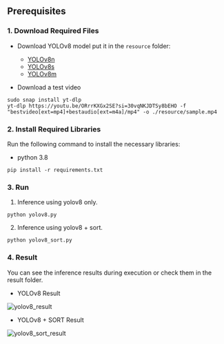 ## Prerequisites

### 1. Download Required Files

- Download YOLOv8 model put it in the `resource` folder:
  - [YOLOv8n](https://github.com/ultralytics/assets/releases/download/v8.2.0/yolov8n.pt)
  - [YOLOv8s](https://github.com/ultralytics/assets/releases/download/v8.2.0/yolov8s.pt)
  - [YOLOv8m](https://github.com/ultralytics/assets/releases/download/v8.2.0/yolov8m.pt)


- Download a test video
```commandline
sudo snap install yt-dlp
yt-dlp https://youtu.be/ORrrKXGx2SE?si=30vqNKJDTSy8bEHO -f "bestvideo[ext=mp4]+bestaudio[ext=m4a]/mp4" -o ./resource/sample.mp4
```


### 2. Install Required Libraries

Run the following command to install the necessary libraries:
- python 3.8
```commandline
pip install -r requirements.txt
```

### 3. Run
1. Inference using yolov8 only.
```commandline
python yolov8.py
```

2. Inference using yolov8 + sort.
```commandline
python yolov8_sort.py
```

### 4. Result
You can see the inference results during execution or check them in the result folder.

- YOLOv8 Result
  
![yolov8_result](https://github.com/dev-jinwoohong/human-detection/assets/70004933/378a4883-fe81-4571-9bf9-33f019eac567)

- YOLOv8 + SORT Result

![yolov8_sort_result](https://github.com/dev-jinwoohong/human-detection/assets/70004933/17ede0fe-0af2-4e79-97b2-e0ee5ccd747d)

